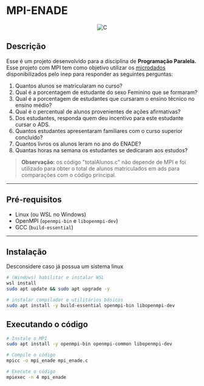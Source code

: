 # MPI-ENADE

<p align="center">
  <img src="https://img.shields.io/badge/C-%2300599C.svg?style=for-the-badge&logo=c&logoColor=white" alt="C">
</p>

## Descrição

Esse é um projeto desenvolvido para a disciplina de **Programação Paralela.** Esse projeto com MPI tem como objetivo utilizar os [microdados](https://www.gov.br/inep/pt-br/acesso-a-informacao/dados-abertos/microdados/enade) disponibilizados pelo inep para responder as seguintes perguntas:

1. Quantos alunos se matricularam no curso? 
2. Qual é a porcentagem de estudante do sexo Feminino que se formaram?
3. Qual é a porcentagem de estudantes que cursaram o ensino técnico no ensino médio?
4. Qual é o percentual de alunos provenientes de ações afirmativas?
5. Dos estudantes, responda quem deu incentivo para este estudante cursar o ADS.
6. Quantos estudantes apresentaram familiares com o curso superior concluído?
7. Quantos livros os alunos leram no ano do ENADE?
8. Quantas horas na semana os estudantes se dedicaram aos estudos?

> **Observação:** os código "totalAlunos.c" não depende de MPI e foi utilizado para obter o total de alunos matriculados em ads para comparações com o código principal.

---

## Pré‑requisitos

- Linux (ou WSL no Windows)  
- OpenMPI (`openmpi-bin` e `libopenmpi-dev`)  
- GCC (`build-essential`)

---

## Instalação
Desconsidere caso já possua um sistema linux
```bash
# (Windows) habilitar e instalar WSL
wsl install
sudo apt update && sudo apt upgrade -y

# instalar compilador e utilitários básicos
sudo apt install -y build-essential openmpi-bin libopenmpi-dev
```

## Executando o código
```bash
# Instale o MPI
sudo apt install -y openmpi-bin openmpi-common libopenmpi-dev

# Compile o código
mpicc -o mpi_enade mpi_enade.c

# Execute o código
mpiexec -n 4 mpi_enade
```

